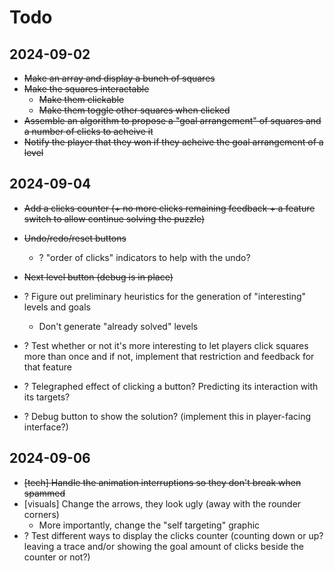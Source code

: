 # Todo

## 2024-09-02

- ~~Make an array and display a bunch of squares~~
- ~~Make the squares interactable~~
	- ~~Make them clickable~~
	- ~~Make them toggle other squares when clicked~~
- ~~Assemble an algorithm to propose a "goal arrangement" of squares and a number of clicks to acheive it~~
- ~~Notify the player that they won if they acheive the goal arrangement of a level~~

## 2024-09-04

- ~~Add a clicks counter (+ no more clicks remaining feedback + a feature switch to allow continue solving the puzzle)~~
- ~~Undo/redo/reset buttons~~ 
	- ? "order of clicks" indicators to help with the undo?
- ~~Next level button (debug is in place)~~

- ? Figure out preliminary heuristics for the generation of "interesting" levels and goals
	- Don't generate "already solved" levels
- ? Test whether or not it's more interesting to let players click squares more than once and if not, implement that restriction and feedback for that feature
- ? Telegraphed effect of clicking a button? Predicting its interaction with its targets?
- ? Debug button to show the solution? (implement this in player-facing interface?)

## 2024-09-06

- ~~[tech] Handle the animation interruptions so they don't break when spammed~~
- [visuals] Change the arrows, they look ugly (away with the rounder corners)
	- More importantly, change the "self targeting" graphic
- ? Test different ways to display the clicks counter (counting down or up? leaving a trace and/or showing the goal amount of clicks beside the counter or not?)